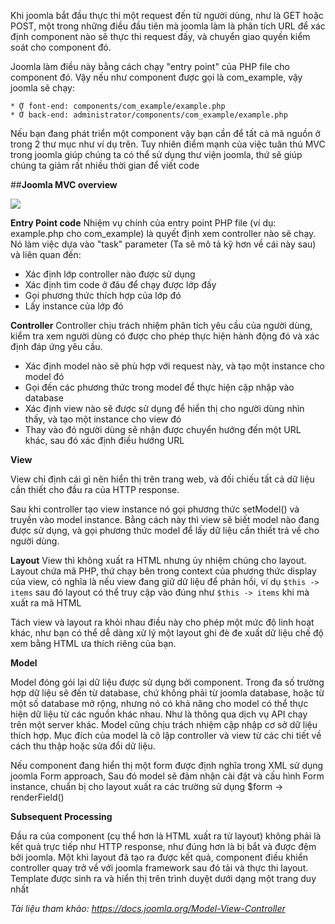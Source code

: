 Khi joomla bắt đầu thực thi một request đến từ người dùng, như là GET hoặc POST, một trong những điều đầu tiên mà joomla làm là phân tích URL để xác định component nào sẽ thực thi request đấy, và chuyển giao quyền kiểm soát cho component đó. 

Joomla làm điều này bằng cách chạy "entry point" của  PHP file cho component đó. Vậy nếu như component được gọi là com_example, vậy joomla sẽ chạy:

```
* Ở font-end: components/com_example/example.php
* Ở back-end: administrator/components/com_example/example.php
```

Nếu bạn đang phát triển một component vậy bạn cần để tất cả mã nguồn ở trong 2 thư mục như ví dụ trên. Tuy nhiên điểm mạnh của việc tuân thủ MVC trong joomla giúp chúng ta có thể sử dụng thư viện joomla, thứ sẽ giúp chúng ta giảm rất nhiều thời gian để viết code

##**Joomla MVC overview**

![](https://images.viblo.asia/90c932f1-8f7d-4e93-8c6e-acc6f4ef4775.jpg)


**Entry Point code**
Nhiệm vụ chính của entry point PHP file (ví dụ: example.php cho com_example) là quyết định xem controller nào sẽ chạy. Nó làm việc dựa vào "task" parameter (Ta sẽ mô tả kỹ hơn về cái này sau) và liên quan đến: 

* Xác định lớp controller nào được sử dụng 
* Xác định tìm code ở đâu để chạy được lớp đấy 
* Gọi phương thức thích hợp của lớp đó 
* Lấy instance của lớp đó 

**Controller**
Controller chịu trách nhiệm phân tích yêu cầu của người dùng, kiểm tra xem người dùng có được cho phép thực hiện hành động đó và xác định đáp ứng yêu cầu. 

* Xác định model nào sẽ phù hợp với request này, và tạo một instance cho model đó 
* Gọi đến các phương thức trong model để thực hiện cập nhập vào database 
* Xác định view nào sẽ được sử dụng để hiển thị cho người dùng nhìn thấy, và tạo một instance cho view đó
* Thay vào đó người dùng sẽ nhận được chuyển hướng đến một URL khác, sau đó xác định điều hướng URL 

**View**

View chỉ định cái gì nên hiển thị trên trang web, và đối chiếu tất cả dữ liệu cần thiết cho đầu ra của HTTP response.

Sau khi controller tạo view instance nó gọi phương thức setModel() và truyền vào model instance. Bằng cách này thì view sẽ biết model nào đang được sử dụng, và gọi phương thức model để lấy dữ liệu cần thiết trả về cho người dùng. 

**Layout**
View thì không xuất ra HTML nhưng ủy nhiệm chúng cho layout. Layout chứa mã PHP, thứ chạy bên trong context của phương thức display của view, có nghĩa là nếu view đang giữ dữ liệu để phản hồi, ví dụ  ``` $this -> items ``` sau đó layout có thể truy cập vào đúng như  ```$this -> items``` khi mà xuất ra mã HTML

Tách view và layout ra khỏi nhau điều này cho phép một mức độ linh hoạt khác, như bạn có thể dễ dàng xử lý một layout ghi đè đe xuất dữ liệu chế độ xem bằng HTML ưa thích riêng của bạn.

**Model**

Model đóng gói lại dữ liệu được sử dụng bởi component. Trong đa số trường hợp dữ liệu sẽ đến từ database, chứ không phải từ joomla database, hoặc từ một số database mở rộng, nhưng nó có khả năng cho model có thể thực hiện dữ liệu từ các nguồn khác nhau. Như là thông qua dịch vụ API chạy trên một server khác. Model cũng chịu trách nhiệm cập nhập cơ sở dữ liệu thích hợp. Mục đích của model là cô lập controller và view từ các chi tiết về cách thu thập hoặc sửa đổi dữ liệu.

Nếu component đang hiển thị một form được định nghĩa trong XML sử dụng joomla Form approach, Sau đó model sẽ đảm nhận cài đặt và cấu hình Form instance, chuẩn bị cho layout xuất ra các trường sử dụng $form -> renderField() 

**Subsequent Processing**

Đầu ra của component (cụ thể hơn là HTML xuất ra từ layout) không phải là kết quả trực tiếp như HTTP response, như đúng hơn là bị bắt và được đệm bởi joomla. Một khi layout đã tạo ra được kết quả, component  điều khiển controller quay trở về với joomla framework sau đó tải và thực thi layout. Template được sinh ra và hiển thị trên trình duyệt dưới dạng một trang duy nhất 

*Tài liệu tham khảo: https://docs.joomla.org/Model-View-Controller*